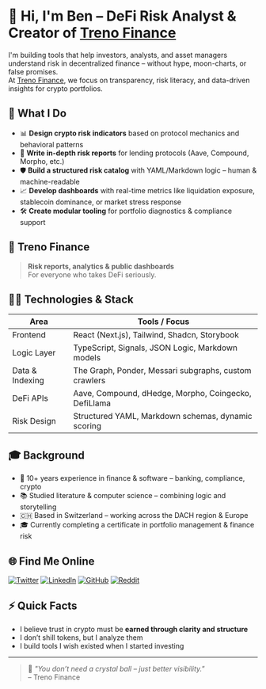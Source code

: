 # 👋 Hi, I'm Ben – DeFi Risk Analyst & Creator of [Treno Finance](https://treno.finance)

I'm building tools that help investors, analysts, and asset managers understand risk in decentralized finance – without hype, moon-charts, or false promises.  
At [Treno Finance](https://treno.finance), we focus on transparency, risk literacy, and data-driven insights for crypto portfolios.

## 🧠 What I Do

- 📊 **Design crypto risk indicators** based on protocol mechanics and behavioral patterns  
- 🧾 **Write in-depth risk reports** for lending protocols (Aave, Compound, Morpho, etc.)  
- 🛡️ **Build a structured risk catalog** with YAML/Markdown logic – human & machine-readable  
- 📈 **Develop dashboards** with real-time metrics like liquidation exposure, stablecoin dominance, or market stress response  
- 🛠️ **Create modular tooling** for portfolio diagnostics & compliance support

## 🚀 Treno Finance

> **Risk reports, analytics & public dashboards**  
> For everyone who takes DeFi seriously.

## 👨‍💻 Technologies & Stack

| Area             | Tools / Focus                                          |
|------------------|--------------------------------------------------------|
| Frontend         | React (Next.js), Tailwind, Shadcn, Storybook          |
| Logic Layer      | TypeScript, Signals, JSON Logic, Markdown models      |
| Data & Indexing  | The Graph, Ponder, Messari subgraphs, custom crawlers |
| DeFi APIs        | Aave, Compound, dHedge, Morpho, Coingecko, DefiLlama  |
| Risk Design      | Structured YAML, Markdown schemas, dynamic scoring    |

## 🎓 Background

- 🏦 10+ years experience in finance & software – banking, compliance, crypto  
- 📚 Studied literature & computer science – combining logic and storytelling  
- 🇨🇭 Based in Switzerland – working across the DACH region & Europe  
- 🎓 Currently completing a certificate in portfolio management & finance risk

## 🌐 Find Me Online

[![Twitter](https://img.shields.io/badge/Twitter-@BenFightsRisk-1DA1F2?style=flat&logo=twitter&logoColor=white)](https://twitter.com/BenFightsRisk)
[![LinkedIn](https://img.shields.io/badge/LinkedIn-Ben-blue?style=flat&logo=linkedin)](https://www.linkedin.com/in/dein-profil)
[![GitHub](https://img.shields.io/badge/GitHub-benfightsrisk-181717?style=flat&logo=github)](https://github.com/benfightsrisk)
[![Reddit](https://img.shields.io/badge/Reddit-Ben-orange?style=flat&logo=reddit)](https://www.reddit.com/user/dein-name)

## ⚡ Quick Facts

- I believe trust in crypto must be **earned through clarity and structure**
- I don’t shill tokens, but I analyze them
- I build tools I wish existed when I started investing

---

> 💬 *"You don’t need a crystal ball – just better visibility."*  
> – Treno Finance

